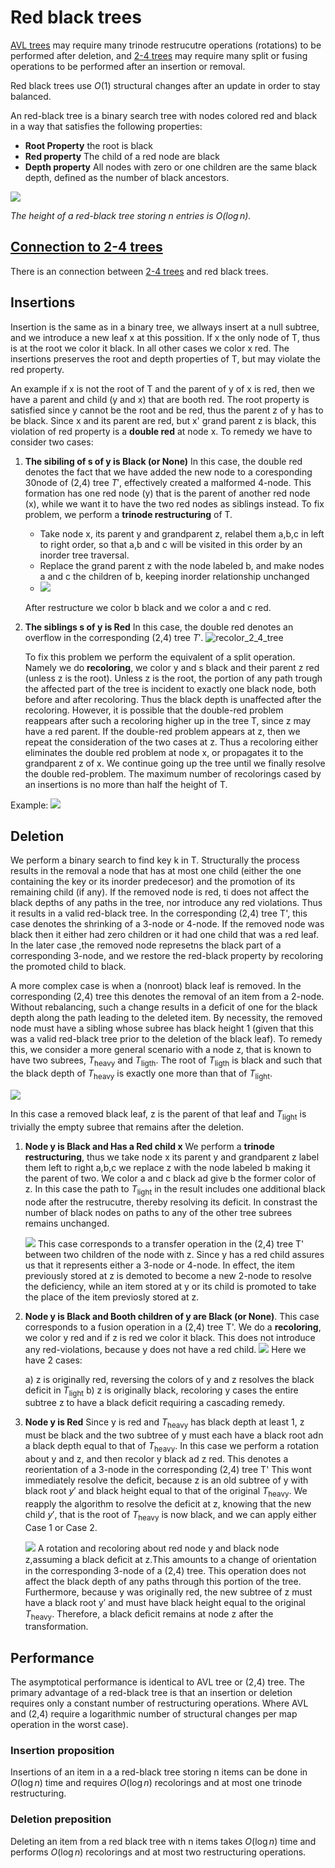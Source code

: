 # Red black trees
[AVL trees](avl_tree.md) may require many trinode restrucutre operations (rotations) to be performed after deletion, and [2-4 trees](2_4_trees.md) may require many split or fusing operations to be performed after an insertion or removal. 

Red black trees use $O(1)$ structural changes after an update in order to stay balanced. 

An red-black tree is a binary search tree with nodes colored red and black in a way that satisfies the following properties:

* **Root Property** the root is black
* **Red property** The child of a red node are black
* **Depth property** All nodes with zero or one children are the same black depth, defined as the number of black ancestors. 

![](../.images/algorithms/red_black_tree_example.png)

*The height of a red-black tree storing n entries is $O(\log n)$.*

## [Connection to 2-4 trees](red_black_to_2_4_trees.md)
There is an connection between [2-4 trees](2_4_trees.md) and red black trees.

## Insertions
Insertion is the same as in a binary tree, we allways insert at a null subtree, and we introduce a new leaf x at this possition. If x the only node of T, thus is at the root we color it black. In all other cases we color x red. The insertions preserves the root and depth properties of T, but may violate the red property. 

An example if x is not the root of T and the parent of y of x is red, then we have a parent and child (y and x) that are booth red. The root property is satisfied since y cannot be the root and be red, thus the parent z of y has to be black. Since x and its parent are red, but x' grand parent z is black, this violation of red property is a **double red** at node x. To remedy we have to consider two cases:

1. **The sibiling of s of y is Black (or None)** In this case, the double red denotes the fact that we have added the new node to a coresponding 30node of (2,4) tree $T'$, effectively created a malformed 4-node. This formation has one red node (y) that is the parent of another red node (x),
while we want it to have the two red nodes as siblings instead. To fix problem, we perform a **trinode restructuring** of T. 
   * Take node x, its parent y and grandparent z, relabel them a,b,c in left to right order, so that a,b and c will be visited in this order by an inorder tree traversal.
   * Replace the grand parent z with the node labeled b, and make nodes a and c the children of b, keeping inorder relationship unchanged
   * ![](../.images/algorithms/red_black_insert.png)

    After restructure we color b black and we color a and c red.

1. **The siblings s of y is Red** In this case, the double red denotes an overflow in the corresponding (2,4) tree $T'$. ![recolor_2_4_tree](../.images/algorithms/red_black_insert_2.png)
   
   To fix this problem we perform the equivalent of a split operation. Namely we do **recoloring**, we color y and s black and their parent z red (unless z is the root). Unless z is the root, the portion of any path trough the affected part of the tree is incident to exactly one black node, both before and after recoloring. Thus the black depth is unaffected after the recoloring. However, it is possible that the double-red problem reappears after such a recoloring higher up in the tree T, since z may have a red parent. If the double-red problem appears at z, then we repeat the consideration of the two cases at z. Thus a recoloring either eliminates the double red problem at node x, or propagates it to the grandparent z of x. We continue going up the tree until we finally resolve the double red-problem. The maximum number of recolorings cased by an insertions is no more than half the height of T. 

Example:
![](../.images/algorithms/red_black_insertion_example.png)
## Deletion
We perform a binary search to find key k in T. Structurally the process results in the removal a node that has at most one child (either the one containing the key or its inorder predecesor) and the promotion of its remaining child (if any). If the removed node is red, ti does not affect the black depths of any paths in the tree, nor introduce any red violations. Thus it results in a valid red-black tree. In the corresponding (2,4) tree T', this case denotes the shrinking of a 3-node or 4-node. If the removed node was black then it either had zero children or it had one child that was a red leaf. In the later case ,the removed node represetns the black part of a corresponding 3-node, and we restore the red-black property by recoloring the promoted child to black.

A more complex case is when a (nonroot) black leaf is removed. In the corresponding (2,4) tree this denotes the removal of an item from a 2-node. Without rebalancing, such a change results in a deficit of one for the black depth along the path leading to the deleted item. By necessity, the removed node must have a sibling whose subree has black height 1 (given that this was a valid red-black tree prior to the deletion of the black leaf). To remedy this, we consider a more general scenario with a node z, that is known to have two subrees, $T_{\text{heavy}}$ and $T_{\text{ligth}}$. The root of $T_{\text{ligth}}$ is black and such that the black depth of $T_{\text{heavy}}$ is exactly one more than that of $T_{\text{light}}$. 

![](../.images/algorithms/red_black_deletion_heavy_ligth.png)

In this case a removed black leaf, z is the parent of that leaf and $T_{\text{light}}$ is trivially the empty subree that remains after the deletion.

1. **Node y is Black and Has a Red child x** We perform a **trinode restructuring**,    thus we take node x its parent y and grandparent z label them left to right a,b,c we replace z with the node labeled b making it the parent of two. We color a and c black ad give b the former color of z. In this case the path to $T_{\text{light}}$ in the result includes one additional black node after the restrucutre, thereby resolving its deficit. In constrast the number of black nodes on paths to any of the other tree subrees remains unchanged. 
   
   ![](../.images/algorithms/red_black_deletion_red_child.png)
    This case corresponds to a transfer operation in the (2,4) tree T' between two children of the node with z. Since y has a red child assures us that it represents either a 3-node or 4-node. In effect, the item previously stored at z is demoted to become a new 2-node to resolve the deficiency, while an item stored at y or its child is promoted to take the place of the item previosly stored at z. 

2. **Node y is Black and Booth children of y are Black (or None)**. This case corresponds to a fusion operation in a (2,4) tree T'. We do a **recoloring**, we color y red and if z is red we color it black. This does not introduce any red-violations, because y does not have a red child. 
    ![](../.images/algorithms/red_black_deletion_two_red_children.png)
    Here we have 2 cases:

    a) z is originally red, reversing the colors of y and z resolves the black deficit in $T_{\text{light}}$
    b) z is originally black, recoloring y cases the entire subtree z to have a black deficit requiring a cascading remedy.

3. **Node y is Red**
    Since y is red and $T_{\text{heavy}}$ has black depth at least 1, z must be black and the two subtree of y must each have a black root adn a black depth equal to that of $T_{\text{heavy}}$. In this case we perform a rotation about y and z, and then recolor y black ad z red. This denotes a reorientation of a 3-node in the corresponding (2,4) tree T'
    This wont immediately resolve the deficit, because z is an old subtree of y with black root $y'$ and black height equal to that of the original $T_{\text{heavy}}$. We reapply the algorithm to resolve the deficit at z, knowing that the new child $y'$, that is the root of $T_{\text{heavy}}$ is now black, and we can apply either Case 1 or Case 2. 
    
    ![](../.images/algorithms/red_black_deletion_red_left_heavy.png)
    A rotation and recoloring about red node y and black node z,assuming a black deﬁcit at z.This amounts to a change of orientation in the corresponding 3-node of a (2,4) tree. This operation does not affect the black depth of any paths through this portion of the tree. Furthermore, because y was originally red, the new subtree of z must have a black root y′ and must have black height equal to the original $T_{\text{heavy}}$. Therefore, a black deﬁcit remains at node z after the transformation.


## Performance
The asymptotical performance is identical to AVL tree or (2,4) tree. The primary advantage of a red-black tree is that an insertion or deletion requires only a constant number of restructuring operations. Where AVL and (2,4) require a logarithmic number of structural changes per map operation in the worst case). 

### Insertion proposition
Insertions of an item in a a red-black tree storing n items can be done in $O(\log n)$ time and requires $O(\log n)$ recolorings and at most one trinode restructuring. 

### Deletion preposition
Deleting an item from a red black tree with n items takes $O(\log n)$ time and performs $O(\log n)$ recolorings and at most two restructuring operations. 